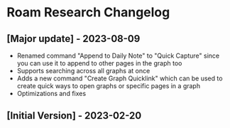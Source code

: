 # Roam Research Changelog

## [Major update] - 2023-08-09

- Renamed command "Append to Daily Note" to "Quick Capture" since you can use it to append to other pages in the graph too
- Supports searching across all graphs at once
- Adds a new command "Create Graph Quicklink" which can be used to create quick ways to open graphs or specific pages in a graph
- Optimizations and fixes

## [Initial Version] - 2023-02-20

